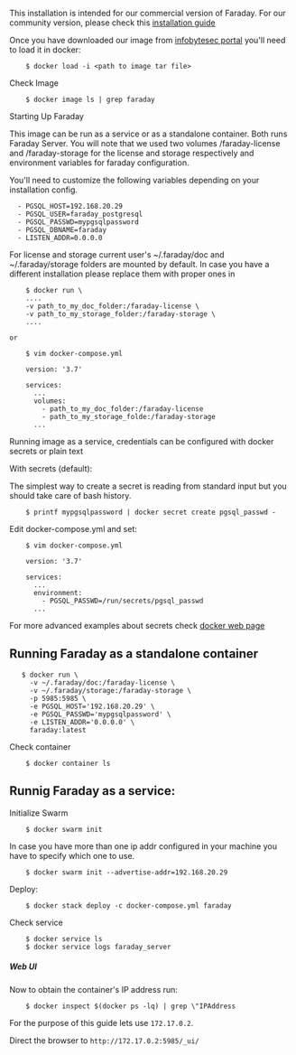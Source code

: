 This installation is intended for our commercial version of Faraday. For our community version, please check this [installation guide](https://github.com/infobyte/faraday/wiki/Installation-Docker)

Once you have downloaded our image from [infobytesec portal](portal.faradaysec.com) you'll need to load it in docker:

```
    $ docker load -i <path to image tar file>
```

Check Image

```
    $ docker image ls | grep faraday
```

Starting Up Faraday

This image can be run as a service or as a standalone container. Both runs Faraday Server. You will note that we used two volumes /faraday-license and /faraday-storage for the license and storage respectively and environment variables for faraday configuration.

You'll need to customize the following variables depending on your installation config.

      - PGSQL_HOST=192.168.20.29
      - PGSQL_USER=faraday_postgresql
      - PGSQL_PASSWD=mypgsqlpassword
      - PGSQL_DBNAME=faraday
      - LISTEN_ADDR=0.0.0.0

For license and storage current user's ~/.faraday/doc and ~/.faraday/storage folders are mounted by default. In case you have a different installation please replace them with proper ones in

```
    $ docker run \
    ....
    -v path_to_my_doc_folder:/faraday-license \
    -v path_to_my_storage_folder:/faraday-storage \
    ....
```
    or

```
    $ vim docker-compose.yml

    version: '3.7'

    services:
      ...
      volumes:
        - path_to_my_doc_folder:/faraday-license
        - path_to_my_storage_folde:/faraday-storage
      ...
```
Running image as a service, credentials can be configured with docker secrets or plain text

With secrets (default):

The simplest way to create a secret is reading from standard input but you should take care of bash history.

```
    $ printf mypgsqlpassword | docker secret create pgsql_passwd -
```

Edit docker-compose.yml and set:

```
    $ vim docker-compose.yml

    version: '3.7'

    services:
      ...
      environment:
        - PGSQL_PASSWD=/run/secrets/pgsql_passwd  
      ...
```
      
For more advanced examples about secrets check [docker web page](https://docs.docker.com/engine/swarm/secrets/#intermediate-example-use-secrets-with-a-nginx-service)

## Running Faraday as a standalone container

 ```
    $ docker run \
      -v ~/.faraday/doc:/faraday-license \
      -v ~/.faraday/storage:/faraday-storage \
      -p 5985:5985 \
      -e PGSQL_HOST='192.168.20.29' \
      -e PGSQL_PASSWD='mypgsqlpassword' \
      -e LISTEN_ADDR='0.0.0.0' \
      faraday:latest
 ```
Check container

```
    $ docker container ls
```

## Runnig Faraday as a service:

Initialize Swarm

```
    $ docker swarm init
```

In case you have more than one ip addr configured in your machine you have to specify which one to use.

```
    $ docker swarm init --advertise-addr=192.168.20.29
```

Deploy:

```
    $ docker stack deploy -c docker-compose.yml faraday
```

Check service

```
    $ docker service ls
    $ docker service logs faraday_server
```

##### Web UI

Now to obtain the container's IP address run:

```
    $ docker inspect $(docker ps -lq) | grep \"IPAddress
```
For the purpose of this guide lets use `172.17.0.2`.

Direct the browser to `http://172.17.0.2:5985/_ui/`
